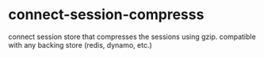 # connect-session-compresss
connect session store that compresses the sessions using gzip. compatible with any backing store (redis, dynamo, etc.)
